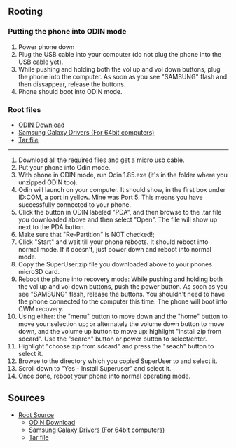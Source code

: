## Rooting



### Putting the phone into ODIN mode
1. Power phone down
2. Plug the USB cable into your computer (do not plug the phone into the USB cable yet).
3. While pushing and holding both the vol up and vol down buttons, plug the phone into the computer. As soon as you see "SAMSUNG" flash and then dissappear, release the buttons.
4. Phone should boot into ODIN mode.


### Root files
* [ODIN Download](http://k0nane.info/rom/odin-185.zip)
* [Samsung Galaxy Drivers (For 64bit computers)](http://drivers.softpedia.com/progDownload/Samsung-Galaxy-S-USB-Driver-for-Windows-x64-Download-96693.html)
* [Tar file](http://k0nane.info/rom/Clockworkmod-Blaze-4G.tar)

---------

1. Download all the required files and get a micro usb cable.
2. Put your phone into Odin mode.
3. With phone in ODIN mode, run Odin.1.85.exe (it's in the folder where you unzipped ODIN too).
4. Odin will launch on your computer. It should show, in the first box under ID:COM, a port in yellow. Mine was Port 5. This means you have successfully connected to your phone.
5. Click the button in ODIN labeled "PDA", and then browse to the .tar file you downloaded above and then select "Open". The file will show up next to the PDA button.
6. Make sure that "Re-Partition" is NOT checked!;
7. Click "Start" and wait till your phone reboots. It should reboot into normal mode. If it doesn't, just power down and reboot into normal mode.
8. Copy the SuperUser.zip file you downloaded above to your phones microSD card.
9. Reboot the phone into recovery mode: While pushing and holding both the vol up and vol down buttons, push the power button. As soon as you see "SAMSUNG" flash, release the buttons. You shouldn't need to have the phone connected to the computer this time. The phone will boot into CWM recovery.
10. Using either: the "menu" button to move down and the "home" button to move your selection up; or alternately the volume down button to move down, and the volume up button to move up: highlight "install zip from sdcard". Use the "search" button or power button to select/enter.
11. Highlight "choose zip from sdcard" and press the "seach" button to select it.
12. Browse to the directory which you copied SuperUser to and select it.
13. Scroll down to "Yes - Install Superuser" and select it.
14. Once done, reboot your phone into normal operating mode.

## Sources

* [Root Source](http://forum.xda-developers.com/showthread.php?t=1806118)
  * [ODIN Download](http://k0nane.info/rom/odin-185.zip)
  * [Samsung Galaxy Drivers (For 64bit computers)](http://drivers.softpedia.com/progDownload/Samsung-Galaxy-S-USB-Driver-for-Windows-x64-Download-96693.html)
  * [Tar file](http://k0nane.info/rom/Clockworkmod-Blaze-4G.tar)